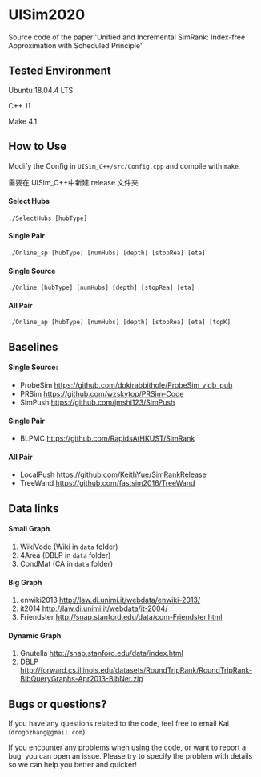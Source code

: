 # UISim2020

Source code of the paper 'Unified and Incremental SimRank: Index-free Approximation with Scheduled Principle'

## Tested Environment

Ubuntu 18.04.4 LTS

C++ 11

Make 4.1

## How to Use

Modify the Config in `UISim_C++/src/Config.cpp` and compile with `make`.

需要在 UISim_C++中新建 release 文件夹

#### Select Hubs

```shell
./SelectHubs [hubType]
```

#### Single Pair

```shell
./Online_sp [hubType] [numHubs] [depth] [stopRea] [eta]
```

#### Single Source

```shell
./Online [hubType] [numHubs] [depth] [stopRea] [eta]
```

#### All Pair

```shell
./Online_ap [hubType] [numHubs] [depth] [stopRea] [eta] [topK]
```

## Baselines

#### Single Source:

- ProbeSim https://github.com/dokirabbithole/ProbeSim_vldb_pub
- PRSim https://github.com/wzskytop/PRSim-Code
- SimPush https://github.com/jmshi123/SimPush

#### Single Pair

- BLPMC https://github.com/RapidsAtHKUST/SimRank

#### All Pair

- LocalPush https://github.com/KeithYue/SimRankRelease
- TreeWand https://github.com/fastsim2016/TreeWand

## Data links

#### Small Graph

1. WikiVode (Wiki in `data` folder)
2. 4Area (DBLP in `data` folder)
3. CondMat (CA in `data` folder)

#### Big Graph

1. enwiki2013 http://law.di.unimi.it/webdata/enwiki-2013/
2. it2014 http://law.di.unimi.it/webdata/it-2004/
3. Friendster http://snap.stanford.edu/data/com-Friendster.html

#### Dynamic Graph

1. Gnutella http://snap.stanford.edu/data/index.html
2. DBLP http://forward.cs.illinois.edu/datasets/RoundTripRank/RoundTripRank-BibQueryGraphs-Apr2013-BibNet.zip

## Bugs or questions?

If you have any questions related to the code, feel free to email Kai (`drogozhang@gmail.com`).

If you encounter any problems when using the code, or want to report a bug, you can open an issue. Please try to specify the problem with details so we can help you better and quicker!
